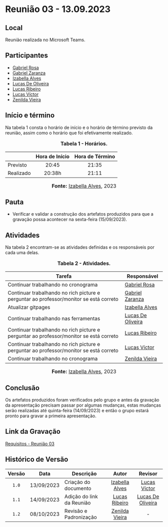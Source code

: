 # Reunião 03 - 13.09.2023

## Local

Reunião realizada no Microsoft Teams.

## Participantes

* [Gabriel Rosa](https://github.com/gabrielrosa09)
* [Gabriel Zaranza](https://github.com/GZaranza)
* [Izabella Alves](https://github.com/izabellaalves)
* [Lucas De Oliveira](https://github.com/LucasOliveiraDiasMarquesFerreira)
* [Lucas Ribeiro](https://github.com/lucassouzs)
* [Lucas Víctor](https://github.com/Lucas13032003)
* [Zenilda Vieira](https://github.com/zenildavieira)
  
## Início e término

Na tabela 1 consta o horário de início e o horário de término previsto da reunião, assim como o horário que foi efetivamente realizado.

<div align="center">
<font size="3"><p style="text-align: center"><b>Tabela 1 - Horários.</b></p></font>
</div>

|               | Hora de Início   | Hora de Término   |
| ------------- | :--------------: | :---------------: |
| Previsto      |      20:45       |      21:35        |
| Realizado     |      20:38h      |      21:11        |

<div align="center">
<font size="3"><p style="text-align: center"><b>Fonte:</b> <a href="https://github.com/izabellaalves">Izabella Alves</a>, 2023</p></font>
</div>

## Pauta

* Verificar e validar a construção dos artefatos produzidos para que a gravação possa acontecer na sexta-feira (15/09/2023).

## Atividades

Na tabela 2 encontram-se as atividades definidas e os responsáveis por cada uma delas.

<div align="center">
<font size="3"><p style="text-align: center"><b>Tabela 2 - Atividades.</b></p></font>
</div>

|Tarefa                |Responsável                  |
|----------------------|-----------------------------|
|Continuar trabalhando no cronograma|[Gabriel Rosa](https://github.com/gabrielrosa09)|
|Continuar trabalhando no rich picture e perguntar ao professor/monitor se está correto|[Gabriel Zaranza](https://github.com/GZaranza)                  |
|Atualizar gitpages|[Izabella Alves](https://github.com/izabellaalves)                  |
|Continuar trabalhando nas ferramentas|[Lucas De Oliveira](https://github.com/LucasOliveiraDiasMarquesFerreira) |
|Continuar trabalhando no rich picture e perguntar ao professor/monitor se está correto|[Lucas Ribeiro](https://github.com/lucassouzs)                  |
|Continuar trabalhando no rich picture e perguntar ao professor/monitor se está correto|[Lucas Víctor](https://github.com/Lucas13032003)        |
|Continuar trabalhando no cronograma|[Zenilda Vieira](https://github.com/zenildavieira)                  |

<div align="center">
<font size="3"><p style="text-align: center"><b>Fonte:</b> <a href="https://github.com/izabellaalves">Izabella Alves</a>, 2023</p></font>
</div>

## Conclusão

Os artefatos produzidos foram verificados pelo grupo e antes da gravação da apresentação precisam passar por algumas mudanças, estas mudanças serão realizadas até quinta-feira (14/09/2023) e então o grupo estará pronto para gravar a primeira apresentação.

## Link da Gravação

[Requisitos - Reunião 03](https://youtu.be/S9Gixpjzoy0)

## Histórico de Versão

|Versão|Data|Descrição|Autor|Revisor|
|:----:|----|---------|:-----:|:-------:|
|`1.0`|13/09/2023|Criação do documento|[Izabella Alves](https://github.com/izabellaalves)|[Lucas Víctor](https://github.com/Lucas13032003)|
|`1.1`|14/09/2023|Adição do link da Reunião|[Lucas Ribeiro](https://github.com/lucassouzs)|[Lucas De Oliveira](https://github.com/LucasOliveiraDiasMarquesFerreira)|
|`1.2`|08/10/2023| Revisão e Padronização | [Zenilda Vieira](https://github.com/zenildavieira) | - |
